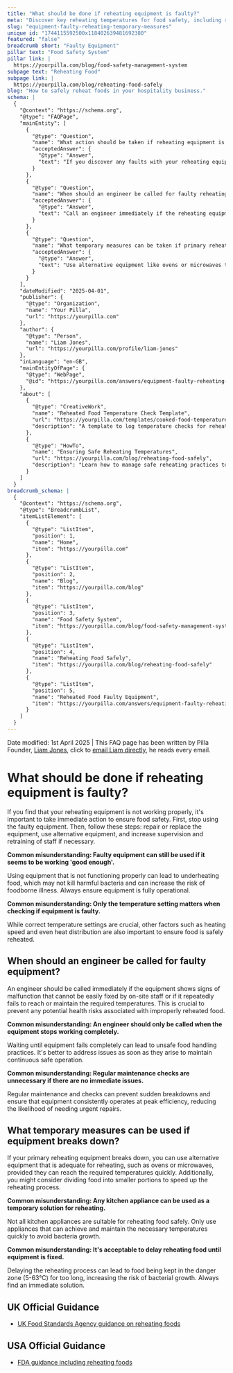 ```yaml
---
title: "What should be done if reheating equipment is faulty?"
meta: "Discover key reheating temperatures for food safety, including regional variations, and how to properly document reheating processes."
slug: "equipment-faulty-reheating-temporary-measures"
unique id: "1744115592500x118402639481692380"
featured: "false"
breadcrumb short: "Faulty Equipment"
pillar text: "Food Safety System"
pillar link: |
  https://yourpilla.com/blog/food-safety-management-system
subpage text: "Reheating Food"
subpage link: |
  https://yourpilla.com/blog/reheating-food-safely
blog: "How to safely reheat foods in your hospitality business."
schema: |
  {
    "@context": "https://schema.org",
    "@type": "FAQPage",
    "mainEntity": [
      {
        "@type": "Question",
        "name": "What action should be taken if reheating equipment is faulty?",
        "acceptedAnswer": {
          "@type": "Answer",
          "text": "If you discover any faults with your reheating equipment, promptly cease using it. To ensure food safety, either repair or replace the equipment. Alternatively, use other suitable equipment and enhance the supervision and training of your staff. Avoid using equipment that shows signs of improper function as it could lead to underheated food and increase the risk of foodborne illness."
        }
      },
      {
        "@type": "Question",
        "name": "When should an engineer be called for faulty reheating equipment?",
        "acceptedAnswer": {
          "@type": "Answer",
          "text": "Call an engineer immediately if the reheating equipment has issues that staff cannot resolve or if it fails to reach or maintain the required temperatures repeatedly. Addressing these issues swiftly ensures the continuous safe operation of equipment and prevents health risks associated with improperly reheated food."
        }
      },
      {
        "@type": "Question",
        "name": "What temporary measures can be taken if primary reheating equipment fails?",
        "acceptedAnswer": {
          "@type": "Answer",
          "text": "Use alternative equipment like ovens or microwaves that can reach the necessary temperatures quickly if your primary reheating equipment fails. Consider reheating food in smaller portions to expedite the process. Ensure that the alternative equipment is capable of maintaining the required temperatures to prevent bacterial growth."
        }
      }
    ],
    "dateModified": "2025-04-01",
    "publisher": {
      "@type": "Organization",
      "name": "Your Pilla",
      "url": "https://yourpilla.com"
    },
    "author": {
      "@type": "Person",
      "name": "Liam Jones",
      "url": "https://yourpilla.com/profile/liam-jones"
    },
    "inLanguage": "en-GB",
    "mainEntityOfPage": {
      "@type": "WebPage",
      "@id": "https://yourpilla.com/answers/equipment-faulty-reheating-temporary-measures"
    },
    "about": [
      {
        "@type": "CreativeWork",
        "name": "Reheated Food Temperature Check Template",
        "url": "https://yourpilla.com/templates/cooked-food-temperature-check",
        "description": "A template to log temperature checks for reheated food, ensuring compliance with food safety standards."
      },
      {
        "@type": "HowTo",
        "name": "Ensuring Safe Reheating Temperatures",
        "url": "https://yourpilla.com/blog/reheating-food-safely",
        "description": "Learn how to manage safe reheating practices to avoid foodborne illnesses."
      }
    ]
  }
breadcrumb_schema: |
  {
    "@context": "https://schema.org",
    "@type": "BreadcrumbList",
    "itemListElement": [
      {
        "@type": "ListItem",
        "position": 1,
        "name": "Home",
        "item": "https://yourpilla.com"
      },
      {
        "@type": "ListItem",
        "position": 2,
        "name": "Blog",
        "item": "https://yourpilla.com/blog"
      },
      {
        "@type": "ListItem",
        "position": 3,
        "name": "Food Safety System",
        "item": "https://yourpilla.com/blog/food-safety-management-system"
      },
      {
        "@type": "ListItem",
        "position": 4,
        "name": "Reheating Food Safely",
        "item": "https://yourpilla.com/blog/reheating-food-safely"
      },
      {
        "@type": "ListItem",
        "position": 5,
        "name": "Reheated Food Faulty Equipment",
        "item": "https://yourpilla.com/answers/equipment-faulty-reheating-temporary-measures"
      }
    ]
  }
---
```


Date modified: 1st April 2025 | This FAQ page has been written by Pilla Founder, [Liam Jones](https://yourpilla.com/profile/liam-jones), click to [email Liam directly](https://mailto:liam@yourpilla.com), he reads every email.

# What should be done if reheating equipment is faulty?

If you find that your reheating equipment is not working properly, it's important to take immediate action to ensure food safety. First, stop using the faulty equipment. Then, follow these steps: repair or replace the equipment, use alternative equipment, and increase supervision and retraining of staff if necessary.

**Common misunderstanding: Faulty equipment can still be used if it seems to be working 'good enough'.**

Using equipment that is not functioning properly can lead to underheating food, which may not kill harmful bacteria and can increase the risk of foodborne illness. Always ensure equipment is fully operational.

**Common misunderstanding: Only the temperature setting matters when checking if equipment is faulty.**

While correct temperature settings are crucial, other factors such as heating speed and even heat distribution are also important to ensure food is safely reheated.

## When should an engineer be called for faulty equipment?

An engineer should be called immediately if the equipment shows signs of malfunction that cannot be easily fixed by on-site staff or if it repeatedly fails to reach or maintain the required temperatures. This is crucial to prevent any potential health risks associated with improperly reheated food.

**Common misunderstanding: An engineer should only be called when the equipment stops working completely.**

Waiting until equipment fails completely can lead to unsafe food handling practices. It's better to address issues as soon as they arise to maintain continuous safe operation.

**Common misunderstanding: Regular maintenance checks are unnecessary if there are no immediate issues.**

Regular maintenance and checks can prevent sudden breakdowns and ensure that equipment consistently operates at peak efficiency, reducing the likelihood of needing urgent repairs.

## What temporary measures can be used if equipment breaks down?

If your primary reheating equipment breaks down, you can use alternative equipment that is adequate for reheating, such as ovens or microwaves, provided they can reach the required temperatures quickly. Additionally, you might consider dividing food into smaller portions to speed up the reheating process.

**Common misunderstanding: Any kitchen appliance can be used as a temporary solution for reheating.**

Not all kitchen appliances are suitable for reheating food safely. Only use appliances that can achieve and maintain the necessary temperatures quickly to avoid bacteria growth.

**Common misunderstanding: It's acceptable to delay reheating food until equipment is fixed.**

Delaying the reheating process can lead to food being kept in the danger zone (5-63°C) for too long, increasing the risk of bacterial growth. Always find an immediate solution.

## UK Official Guidance

-   [UK Food Standards Agency guidance on reheating foods](https://www.food.gov.uk/sites/default/files/media/document/reheating.pdf)
    

## USA Official Guidance

-   [FDA guidance including reheating foods](https://www.fsis.usda.gov/food-safety/safe-food-handling-and-preparation/food-safety-basics/leftovers-and-food-safety#:~:text=When%20reheating%20leftovers%2C%20be%20sure,heat%20all%20the%20way%20through.)
